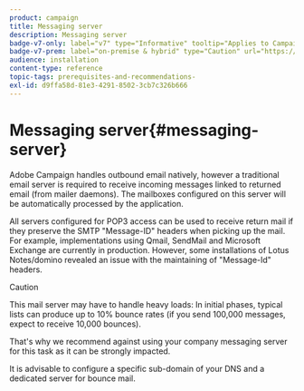 ```yaml
---
product: campaign
title: Messaging server
description: Messaging server
badge-v7-only: label="v7" type="Informative" tooltip="Applies to Campaign Classic v7 only"
badge-v7-prem: label="on-premise & hybrid" type="Caution" url="https://experienceleague.adobe.com/docs/campaign-classic/using/installing-campaign-classic/architecture-and-hosting-models/hosting-models-lp/hosting-models.html?lang=en" tooltip="Applies to on-premise and hybrid deployments only"
audience: installation
content-type: reference
topic-tags: prerequisites-and-recommendations-
exl-id: d9ffa58d-81e3-4291-8502-3cb7c326b666
---
```

# Messaging server{#messaging-server}



 Adobe Campaign handles outbound email natively, however a traditional email server is required to receive incoming messages linked to returned email (from mailer daemons). The mailboxes configured on this server will be automatically processed by the application.

All servers configured for POP3 access can be used to receive return mail if they preserve the SMTP "Message-ID" headers when picking up the mail. For example, implementations using Qmail, SendMail and Microsoft Exchange are currently in production. However, some installations of Lotus Notes/domino revealed an issue with the maintaining of "Message-Id" headers.

>[!CAUTION]
>
>This mail server may have to handle heavy loads: In initial phases, typical lists can produce up to 10% bounce rates (if you send 100,000 messages, expect to receive 10,000 bounces).
>
>That's why we recommend against using your company messaging server for this task as it can be strongly impacted.
>
>It is advisable to configure a specific sub-domain of your DNS and a dedicated server for bounce mail.
